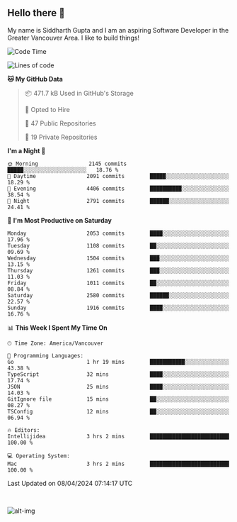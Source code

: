 ## Hello there :wave:

My name is Siddharth Gupta and I am an aspiring Software Developer in the Greater Vancouver Area. I like to build things!

<!-- ![gif](https://github.com/siddg97/siddg97/blob/master/dino.gif) -->

<!--START_SECTION:waka-->
![Code Time](http://img.shields.io/badge/Code%20Time-1%2C913%20hrs%2041%20mins-blue)

![Lines of code](https://img.shields.io/badge/From%20Hello%20World%20I%27ve%20Written-18.1%20million%20lines%20of%20code-blue)

**🐱 My GitHub Data** 

> 📦 471.7 kB Used in GitHub's Storage 
 > 
> 💼 Opted to Hire
 > 
> 📜 47 Public Repositories 
 > 
> 🔑 19 Private Repositories 
 > 
**I'm a Night 🦉** 

```text
🌞 Morning                2145 commits        █████░░░░░░░░░░░░░░░░░░░░   18.76 % 
🌆 Daytime                2091 commits        █████░░░░░░░░░░░░░░░░░░░░   18.29 % 
🌃 Evening                4406 commits        ██████████░░░░░░░░░░░░░░░   38.54 % 
🌙 Night                  2791 commits        ██████░░░░░░░░░░░░░░░░░░░   24.41 % 
```
📅 **I'm Most Productive on Saturday** 

```text
Monday                   2053 commits        ████░░░░░░░░░░░░░░░░░░░░░   17.96 % 
Tuesday                  1108 commits        ██░░░░░░░░░░░░░░░░░░░░░░░   09.69 % 
Wednesday                1504 commits        ███░░░░░░░░░░░░░░░░░░░░░░   13.15 % 
Thursday                 1261 commits        ███░░░░░░░░░░░░░░░░░░░░░░   11.03 % 
Friday                   1011 commits        ██░░░░░░░░░░░░░░░░░░░░░░░   08.84 % 
Saturday                 2580 commits        ██████░░░░░░░░░░░░░░░░░░░   22.57 % 
Sunday                   1916 commits        ████░░░░░░░░░░░░░░░░░░░░░   16.76 % 
```


📊 **This Week I Spent My Time On** 

```text
🕑︎ Time Zone: America/Vancouver

💬 Programming Languages: 
Go                       1 hr 19 mins        ███████████░░░░░░░░░░░░░░   43.38 % 
TypeScript               32 mins             ████░░░░░░░░░░░░░░░░░░░░░   17.74 % 
JSON                     25 mins             ████░░░░░░░░░░░░░░░░░░░░░   14.03 % 
GitIgnore file           15 mins             ██░░░░░░░░░░░░░░░░░░░░░░░   08.27 % 
TSConfig                 12 mins             ██░░░░░░░░░░░░░░░░░░░░░░░   06.94 % 

🔥 Editors: 
Intellijidea             3 hrs 2 mins        █████████████████████████   100.00 % 

💻 Operating System: 
Mac                      3 hrs 2 mins        █████████████████████████   100.00 % 
```


 Last Updated on 08/04/2024 07:14:17 UTC
<!--END_SECTION:waka-->

<br>

![alt-img](https://github-readme-stats.vercel.app/api?username=siddg97&count_private=true&theme=nightowl&show_icons=true)


